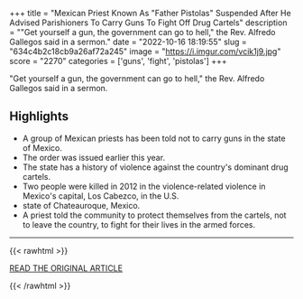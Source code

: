 +++
title = "Mexican Priest Known As \"Father Pistolas\" Suspended After He Advised Parishioners To Carry Guns To Fight Off Drug Cartels"
description = "\"Get yourself a gun, the government can go to hell,\" the Rev. Alfredo Gallegos said in a sermon."
date = "2022-10-16 18:19:55"
slug = "634c4b2c18cb9a26af72a245"
image = "https://i.imgur.com/vcik1j9.jpg"
score = "2270"
categories = ['guns', 'fight', 'pistolas']
+++

\"Get yourself a gun, the government can go to hell,\" the Rev. Alfredo Gallegos said in a sermon.

## Highlights

- A group of Mexican priests has been told not to carry guns in the state of Mexico.
- The order was issued earlier this year.
- The state has a history of violence against the country's dominant drug cartels.
- Two people were killed in 2012 in the violence-related violence in Mexico's capital, Los Cabezco, in the U.S.
- state of Chateauroque, Mexico.
- A priest told the community to protect themselves from the cartels, not to leave the country, to fight for their lives in the armed forces.

---

{{< rawhtml >}}
  <p class="article-category">
    <a target="_blank" href="https://www.cbsnews.com/news/alfredo-gallegos-priest-suspended-church-after-he-advised-guns-fight-off-drug-cartels-mexico/">READ THE ORIGINAL ARTICLE</a>
  </p>
{{< /rawhtml >}}
